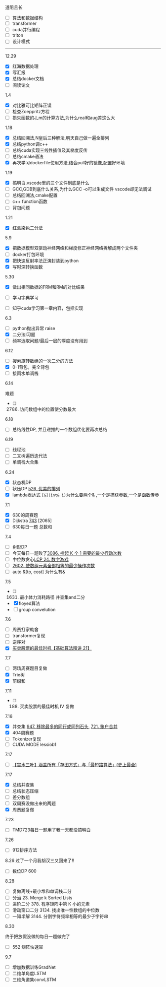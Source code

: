道阻且长

- [ ] 算法和数据结构
- [ ] transformer
- [ ] cuda并行编程
- [ ] triton
- [ ] 设计模式

---


12.29

- [x] 红海数据处理
- [x] 写汇报
- [x] 总结docker文档
- [ ] 阅读论文

1.4

- [x] 对比雅可比矩阵正误
- [ ] 检查Zoeppritz方程
- [ ] 损失函数的J_m的计算方法,为什么real和aug差这么大

1.18

- [x] 总结回溯法,N皇后三种解法,明天自己做一遍全排列
- [x] 总结python调c++
- [ ] 总结cuda实现三线性插值及其梯度反传
- [ ] 总结cmake语法
- [x] 再次学习dockerfile使用方法,结合pull好的镜像,配置好环境

1.19

- [x] 搞明白.vscode里的三个文件到底是什么
- [ ] GCC,GDB到底什么关系,为什么GCC -o可以生成文件 vscode却无法调试
- [ ] 总结回溯法,cmake配置
- [ ] c++ function函数
- [ ] 背包问题

1.21

- [x] 红蓝染色二分法

5.9

- [x] 把数据模型双驱动神经网络和梯度修正神经网络拆解成两个文件夹
- [ ] docker打包环境
- [x] 把快速反射率法正演封装到python
- [x] 写时深转换函数

5.30

- [x] 做出相同数据的FRM和RM的对比结果
- [ ] 学习字典学习
- [ ] 知乎cuda学习第一章内容，包括实现


6.3

- [ ] python抛出异常 raise
- [x] 二分法Ⅰ习题
- [ ] 频率选取问题/最后一层的厚度没有用到

6.12

- [ ] 搜索旋转数组的一次二分的方法
- [x] 0-1背包，完全背包
- [ ] 接雨水单调栈

6.14

难题

- [ ] 2786. 访问数组中的位置使分数最大

6.18

- [ ] 总结线性DP, 并且递推的一个数组优化要再次总结

6.19

- [ ] 线程池
- [ ] 二叉树遍历迭代法
- [ ] 单调栈大合集

6.24

- [x] 状态机DP
- [ ] 状压DP [526, 优美的排列](https://leetcode.cn/problems/beautiful-arrangement/description/)
- [x] lambda表达式 `[&](int& i)`为什么要两个& ,一个是捕获参数,一个是函数传参

7.1

- [x] 630的周赛题
- [x] Dijkstra [743](https://leetcode.cn/problems/network-delay-time/solutions/2668220/liang-chong-dijkstra-xie-fa-fu-ti-dan-py-ooe8/) [2065]
- [ ] 630每日一题 总数和

7.4

- [ ] 树形DP
- [ ] 今天每日一题败了[3086. 拾起 K 个 1 需要的最少行动次数](https://leetcode.cn/problems/minimum-moves-to-pick-k-ones/description/?envType=daily-question&envId=2024-07-04)
- [ ] 中位数贪心[LCP 24. 数字游戏](https://leetcode.cn/problems/5TxKeK/description/) 
- [ ] [2602. 使数组元素全部相等的最少操作次数](https://leetcode.cn/problems/minimum-operations-to-make-all-array-elements-equal/description/)
- [ ] auto &[to, cost] 为什么有&

7.5

- [ ] 1631. 最小体力消耗路径 并查集and二分
- [x] floyed算法
- [ ] group convelution

7.6

- [ ] 周赛打家劫舍
- [ ] transformer复现
- [ ] 逆序对
- [x] [买卖股票的最佳时机【基础算法精讲 21】](https://www.bilibili.com/video/BV1ho4y1W7QK/?vd_source=c43347ef375755d298da8f0c05cfe444)

7.7
- [ ] 两场周赛题目复做
- [x] Trie树
- [x] 前缀和

7.11
- [ ] 188. 买卖股票的最佳时机 IV 复做

7.16
- [x] 并查集 [947. 移除最多的同行或同列石头](https://leetcode.cn/problems/most-stones-removed-with-same-row-or-column/description/), [721. 账户合并](https://leetcode.cn/problems/accounts-merge/description/?envType=daily-question&envId=2024-07-15)
- [x] 404周赛题
- [ ] Tokenizer复现
- [ ] CUDA MODE lessiob1

7.17
- [ ] [【宫水三叶】涵盖所有「存图方式」与「最短路算法」(史上最全)](https://leetcode.cn/problems/find-the-city-with-the-smallest-number-of-neighbors-at-a-threshold-distance/solutions/2526052/gong-shui-san-xie-han-gai-suo-you-cun-tu-svq7/)

7.17
- [x] 总结并查集
- [ ] 总结状态压缩
- [ ] 差分数组
- [ ] 双周赛没做出来的两题
- [x] 周赛题复做

7.23
- [ ] TMD723每日一题用了我一天都没搞明白

7.26
- [ ] 912排序方法

8.26 过了一个月我胡汉三又回来了!!

- [ ] 数位DP 600

8.28

- [ ] 复做离线+最小堆和单调栈二分
- [ ] 分治 23. Merge k Sorted Lists
- [ ] 进阶二分 378. 有序矩阵中第 K 小的元素
- [ ] 滑动窗口二分 3134. 找出唯一性数组的中位数
- [ ] 一知半解 3144. 分割字符频率相等的最少子字符串

8.30

终于把放假没做的每日一题做完了

- [ ] 552 矩阵快速幂

9.7

- [ ] 增加数据训练GradNet
- [ ] 二维单角度LSTM
- [ ] 三维角道集convLSTM